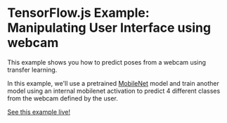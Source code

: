 # TensorFlow.js Example: Manipulating User Interface using webcam

This example shows you how to predict poses from a webcam using transfer
learning.

In this example, we'll use a pretrained [MobileNet](https://github.com/tensorflow/tfjs-examples/tree/master/mobilenet) model and train another model
using an internal mobilenet activation to predict 4 different classes from the
webcam defined by the user.

[See this example live!](https://storage.googleapis.com/tfjs-examples/webcam-transfer-learning/dist/index.html)
